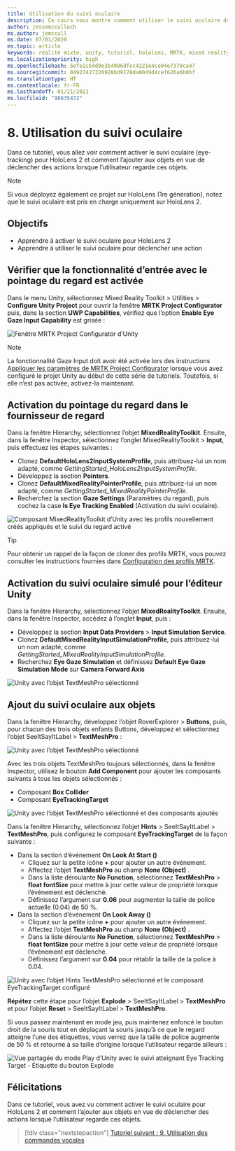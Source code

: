 ```yaml
---
title: Utilisation du suivi oculaire
description: Ce cours vous montre comment utiliser le suivi oculaire dans votre application de réalité mixte avec Mixed Reality Toolkit (MRTK).
author: jessemcculloch
ms.author: jemccull
ms.date: 07/01/2020
ms.topic: article
keywords: réalité mixte, unity, tutoriel, hololens, MRTK, mixed reality toolkit, UWP, suivi oculaire
ms.localizationpriority: high
ms.openlocfilehash: 5efe1c54d9e3b4096dfec4221e4ce04e7370ca47
ms.sourcegitcommit: 04927427226928bd9178da0049d4cef626a6b0bf
ms.translationtype: HT
ms.contentlocale: fr-FR
ms.lasthandoff: 01/21/2021
ms.locfileid: "98635472"
---
```

# <a name="8-using-eye-tracking"></a>8. Utilisation du suivi oculaire

Dans ce tutoriel, vous allez voir comment activer le suivi oculaire (eye-tracking) pour HoloLens 2 et comment l’ajouter aux objets en vue de déclencher des actions lorsque l’utilisateur regarde ces objets.

> [!NOTE]
> Si vous déployez également ce projet sur HoloLens (1re génération), notez que le suivi oculaire est pris en charge uniquement sur HoloLens 2.

## <a name="objectives"></a>Objectifs

* Apprendre à activer le suivi oculaire pour HoleLens 2
* Apprendre à utiliser le suivi oculaire pour déclencher une action

## <a name="ensuring-the-eye-gaze-input-capability-is-enabled"></a>Vérifier que la fonctionnalité d’entrée avec le pointage du regard est activée

Dans le menu Unity, sélectionnez Mixed Reality Toolkit > Utilities > **Configure Unity Project** pour ouvrir la fenêtre **MRTK Project Configurator** puis, dans la section **UWP Capabilities**, vérifiez que l’option **Enable Eye Gaze Input Capability** est grisée :

![Fenêtre MRTK Project Configurator d’Unity](images/mr-learning-base/base-08-section1-step1-1.png)

> [!NOTE]
> La fonctionnalité Gaze Input doit avoir été activée lors des instructions [Appliquer les paramètres de MRTK Project Configurator](mr-learning-base-02.md#creating-and-configuring-the-scene) lorsque vous avez configuré le projet Unity au début de cette série de tutoriels. Toutefois, si elle n’est pas activée, activez-la maintenant.

## <a name="enabling-eye-based-gaze-in-the-gaze-provider"></a>Activation du pointage du regard dans le fournisseur de regard

Dans la fenêtre Hierarchy, sélectionnez l’objet **MixedRealityToolkit**. Ensuite, dans la fenêtre Inspector, sélectionnez l’onglet MixedRealityToolkit > **Input**, puis effectuez les étapes suivantes :

* Clonez **DefaultHoloLens2InputSystemProfile**, puis attribuez-lui un nom adapté, comme _GettingStarted_HoloLens2InputSystemProfile_.
* Développez la section **Pointers**.
* Clonez **DefaultMixedRealityPointerProfile**, puis attribuez-lui un nom adapté, comme _GettingStarted_MixedRealityPointerProfile_.
* Recherchez la section **Gaze Settings** (Paramètres du regard), puis cochez la case **Is Eye Tracking Enabled** (Activation du suivi oculaire).

![Composant MixedRealityToolkit d’Unity avec les profils nouvellement créés appliqués et le suivi du regard activé](images/mr-learning-base/base-08-section2-step1-1.png)

> [!TIP]
> Pour obtenir un rappel de la façon de cloner des profils MRTK, vous pouvez consulter les instructions fournies dans [Configuration des profils MRTK](mr-learning-base-03.md).

## <a name="enabling-simulated-eye-tracking-for-the-unity-editor"></a>Activation du suivi oculaire simulé pour l’éditeur Unity

Dans la fenêtre Hierarchy, sélectionnez l’objet **MixedRealityToolkit**. Ensuite, dans la fenêtre Inspector, accédez à l’onglet **Input**, puis :

* Développez la section **Input Data Providers** > **Input Simulation Service**.
* Clonez **DefaultMixedRealityInputSimulationProfile**, puis attribuez-lui un nom adapté, comme _GettingStarted_MixedRealityInputSimulationProfile_.
* Recherchez **Eye Gaze Simulation** et définissez **Default Eye Gaze Simulation Mode** sur **Camera Forward Axis**

![Unity avec l’objet TextMeshPro sélectionné](images/mr-learning-base/base-08-section3-step1-1.png)

## <a name="adding-eye-tracking-to-objects"></a>Ajout du suivi oculaire aux objets

Dans la fenêtre Hierarchy, développez l’objet RoverExplorer > **Buttons**, puis, pour chacun des trois objets enfants Buttons, développez et sélectionnez l’objet SeeItSayItLabel > **TextMeshPro** :

![Unity avec l’objet TextMeshPro sélectionné](images/mr-learning-base/base-08-section4-step1-1.png)

Avec les trois objets TextMeshPro toujours sélectionnés, dans la fenêtre Inspector, utilisez le bouton **Add Component** pour ajouter les composants suivants à tous les objets sélectionnés :

* Composant **Box Collider**
* Composant **EyeTrackingTarget**

![Unity avec l’objet TextMeshPro sélectionné et des composants ajoutés](images/mr-learning-base/base-08-section4-step1-2.png)

Dans la fenêtre Hierarchy, sélectionnez l’objet **Hints** > SeeItSayItLabel > **TextMeshPro**, puis configurez le composant **EyeTrackingTarget** de la façon suivante :

* Dans la section d’événement **On Look At Start ()**
  * Cliquez sur la petite icône **+** pour ajouter un autre événement.
  * Affectez l’objet **TextMeshPro** au champ **None (Object)** .
  * Dans la liste déroulante **No Function**, sélectionnez **TextMeshPro** > **float fontSize** pour mettre à jour cette valeur de propriété lorsque l’événement est déclenché.
  * Définissez l’argument sur **0.06** pour augmenter la taille de police actuelle (0.04) de 50 %.
* Dans la section d’événement **On Look Away ()**
  * Cliquez sur la petite icône **+** pour ajouter un autre événement.
  * Affectez l’objet **TextMeshPro** au champ **None (Object)** .
  * Dans la liste déroulante **No Function**, sélectionnez **TextMeshPro** > **float fontSize** pour mettre à jour cette valeur de propriété lorsque l’événement est déclenché.
  * Définissez l’argument sur **0.04** pour rétablir la taille de la police à 0.04.

![Unity avec l’objet Hints TextMeshPro sélectionné et le composant EyeTrackingTarget configuré](images/mr-learning-base/base-08-section4-step1-3.png)

**Répétez** cette étape pour l’objet **Explode** > SeeItSayItLabel > **TextMeshPro** et pour l’objet **Reset** > SeeItSayItLabel > **TextMeshPro**.

Si vous passez maintenant en mode jeu, puis maintenez enfoncé le bouton droit de la souris tout en déplaçant la souris jusqu’à ce que le regard atteigne l’une des étiquettes, vous verrez que la taille de police augmente de 50 % et retourne à sa taille d’origine lorsque l’utilisateur regarde ailleurs :

![Vue partagée du mode Play d’Unity avec le suivi atteignant Eye Tracking Target - Étiquette du bouton Explode](images/mr-learning-base/base-08-section4-step1-4.png)

## <a name="congratulations"></a>Félicitations

Dans ce tutoriel, vous avez vu comment activer le suivi oculaire pour HoloLens 2 et comment l’ajouter aux objets en vue de déclencher des actions lorsque l’utilisateur regarde ces objets.

> [!div class="nextstepaction"]
> [Tutoriel suivant : 9. Utilisation des commandes vocales](mr-learning-base-09.md)
